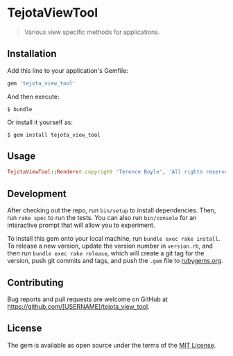 # TejotaViewTool

> Various view specific methods for applications.

## Installation

Add this line to your application's Gemfile:

```ruby
gem 'tejota_view_tool'
```

And then execute:

    $ bundle

Or install it yourself as:

    $ gem install tejota_view_tool

## Usage

```ruby
TejotaViewTool::Renderer.copyright 'Terence Boyle', 'All rights reserved'
```

## Development

After checking out the repo, run `bin/setup` to install dependencies. Then, run `rake spec` to run the tests. You can also run `bin/console` for an interactive prompt that will allow you to experiment.

To install this gem onto your local machine, run `bundle exec rake install`. To release a new version, update the version number in `version.rb`, and then run `bundle exec rake release`, which will create a git tag for the version, push git commits and tags, and push the `.gem` file to [rubygems.org](https://rubygems.org).

## Contributing

Bug reports and pull requests are welcome on GitHub at https://github.com/[USERNAME]/tejota_view_tool.

## License

The gem is available as open source under the terms of the [MIT License](https://opensource.org/licenses/MIT).
